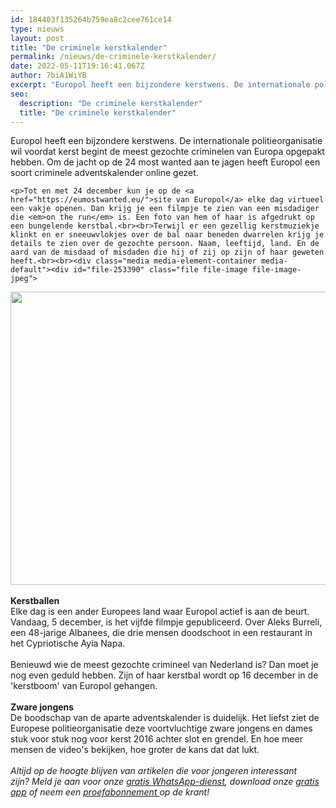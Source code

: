 ```yaml
---
id: 184403f135264b759ea8c2cee761ce14
type: nieuws
layout: post
title: "De criminele kerstkalender"
permalink: /nieuws/de-criminele-kerstkalender/
date: 2022-05-11T19:16:41.067Z
author: 7biA1WiYB
excerpt: "Europol heeft een bijzondere kerstwens. De internationale politieorganisatie wil voordat kerst begint de meest gezochte criminelen van Europa opgepakt hebben. Om de jacht op de 24 most wanted aan te jagen heeft Europol een soort criminele adventskalender online gezet.  "
seo:
  description: "De criminele kerstkalender"
  title: "De criminele kerstkalender"
---
```

Europol heeft een bijzondere kerstwens. De internationale politieorganisatie wil voordat kerst begint de meest gezochte criminelen van Europa opgepakt hebben. Om de jacht op de 24 most wanted aan te jagen heeft Europol een soort criminele adventskalender online gezet.  

    <p>Tot en met 24 december kun je op de <a href="https://eumostwanted.eu/">site van Europol</a> elke dag virtueel een vakje openen. Dan krijg je een filmpje te zien van een misdadiger die <em>on the run</em> is. Een foto van hem of haar is afgedrukt op een bungelende kerstbal.<br><br>Terwijl er een gezellig kerstmuziekje klinkt en er sneeuwvlokjes over de bal naar beneden dwarrelen krijg je details te zien over de gezochte persoon. Naam, leeftijd, land. En de aard van de misdaad of misdaden die hij of zij op zijn of haar geweten heeft.<br><br><div class="media media-element-container media-default"><div id="file-253390" class="file file-image file-image-jpeg">

        
  
  <div class="content">
    <img height="469" width="850" class="media-element file-default" src="https://7dagen.netlify.app/sites/default/files/europol%202-klein.jpg" alt="">  </div>

  
</div>
</div><br><strong>Kerstballen</strong><br>Elke dag is een ander Europees land waar Europol actief is aan de beurt. Vandaag, 5 december, is het vijfde filmpje gepubliceerd. Over Aleks Burreli, een 48-jarige Albanees, die drie mensen doodschoot in een restaurant in het Cypriotische Ayia Napa.<br><br>Benieuwd wie de meest gezochte crimineel van Nederland is? Dan moet je nog even geduld hebben. Zijn of haar kerstbal wordt op 16 december in de 'kerstboom' van Europol gehangen. <br><br><strong>Zware jongens</strong><br>De boodschap van de aparte adventskalender is duidelijk. Het liefst ziet de Europese politieorganisatie deze voortvluchtige zware jongens en dames stuk voor stuk nog voor kerst 2016 achter slot en grendel. En hoe meer mensen de video's bekijken, hoe groter de kans dat dat lukt.<br><br><em>Altijd op de hoogte blijven van artikelen die voor jongeren interessant zijn? Meld je aan voor onze </em><a href="https://7dagen.netlify.app/whatsapp"><em>gratis WhatsApp-dienst</em></a><em>, download onze </em><a href="https://7dagen.netlify.app/app"><em>gratis app</em></a><em> of neem een </em><a href="https://abonneren.sevendays.nl/abonneren/abonnementen/ae/artikel"><em>proefabonnement </em></a><em>op de krant!</em>  
